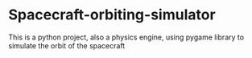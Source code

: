 # Spacecraft-orbiting-simulator
This is a python project, also a physics engine, using pygame library to simulate the orbit of the spacecraft
